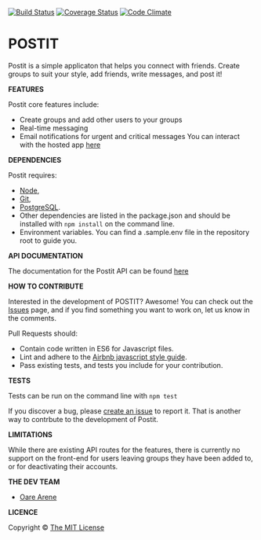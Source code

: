 [![Build Status](https://travis-ci.org/oahray/bc-24-postit.svg?branch=develop)](https://travis-ci.org/oahray/bc-24-postit) [![Coverage Status](https://coveralls.io/repos/github/oahray/bc-24-postit/badge.svg?branch=develop)](https://coveralls.io/github/oahray/bc-24-postit?branch=develop) [![Code Climate](https://codeclimate.com/github/oahray/bc-24-postit/badges/gpa.svg)](https://codeclimate.com/github/oahray/bc-24-postit)

# POSTIT
Postit is a simple applicaton that helps you connect with friends. Create groups to suit your style, add friends, write messages, and post it!


**FEATURES**

Postit core features include:
  - Create groups and add other users to your groups
  - Real-time messaging
  - Email notifications for urgent and critical messages
You can interact with the hosted app [here](https://postit-ray.herokuapp.com)

**DEPENDENCIES**

Postit requires: 
  - [Node](nodejs.org),
  - [Git](https://git-scm.com),
  - [PostgreSQL](https://www.postgresql.org/). 
  - Other dependencies are listed in the package.json and should be installed with `npm install` on the command line.
  - Environment variables. You can find a .sample.env file in the repository root to guide you.

**API DOCUMENTATION**

The documentation for the Postit API can be found [here](https://postit-ray.herokuapp.com/docs)

**HOW TO CONTRIBUTE**

Interested in the development of POSTIT? Awesome! You can check out the [Issues](https://github.com/oahray/bc-24-postit/issues) page, and if you find something you want to work on, let us know in the comments.

Pull Requests should:
  - Contain code written in ES6 for Javascript files.
  - Lint and adhere to the [Airbnb javascript style guide](https://github.com/airbnb/javascript).
  - Pass existing tests, and tests you include for your contribution.

**TESTS**

Tests can be run on the command line with `npm test`

If you discover a bug, please [create an issue](https://github.com/oahray/bc-24-postit/issues/new) to report it. That is another way to contrbute to the development of Postit.

**LIMITATIONS**

While there are existing API routes for the features, there is currently no support on the front-end for users leaving groups they have been added to, or for deactivating their accounts.

**THE DEV TEAM**

- [Oare Arene](https://github.com/oahray)

**LICENCE**

Copyright © [The MIT License](./LICENCE.md)
